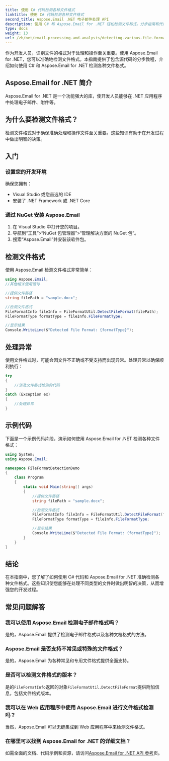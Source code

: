 ```yaml
---
title: 使用 C# 代码检测各种文件格式
linktitle: 使用 C# 代码检测各种文件格式
second_title: Aspose.Email .NET 电子邮件处理 API
description: 使用 C# 和 Aspose.Email for .NET 轻松检测文件格式。分步指南和代码示例。立即探索！
type: docs
weight: 13
url: /zh/net/email-processing-and-analysis/detecting-various-file-formats-using-csharp-code/
---
```


作为开发人员，识别文件的格式对于处理和操作至关重要。使用 Aspose.Email for .NET，您可以准确地检测文件格式。本指南提供了包含源代码的分步教程，介绍如何使用 C# 和 Aspose.Email for .NET 检测各种文件格式。

## Aspose.Email for .NET 简介

Aspose.Email for .NET 是一个功能强大的库，使开发人员能够在 .NET 应用程序中处理电子邮件、附件等。

## 为什么要检测文件格式？

检测文件格式对于确保准确处理和操作文件至关重要。这些知识有助于在开发过程中做出明智的决策。

## 入门

### 设置您的开发环境

确保您拥有：
- Visual Studio 或您首选的 IDE
- 安装了 .NET Framework 或 .NET Core

### 通过 NuGet 安装 Aspose.Email

1. 在 Visual Studio 中打开您的项目。
2. 导航到“工具”>“NuGet 包管理器”>“管理解决方案的 NuGet 包”。
3. 搜索“Aspose.Email”并安装该软件包。

## 检测文件格式

使用 Aspose.Email 检测文件格式非常简单：

```csharp
using Aspose.Email;
//其他相关使用语句

//提供文件路径
string filePath = "sample.docx";

//检测文件格式
FileFormatInfo fileInfo = FileFormatUtil.DetectFileFormat(filePath);
FileFormatType formatType = fileInfo.FileFormatType;

//显示结果
Console.WriteLine($"Detected File Format: {formatType}");
```

## 处理异常

使用文件格式时，可能会因文件不正确或不受支持而出现异常。处理异常以确保顺利执行：

```csharp
try
{
    //涉及文件格式检测的代码
}
catch (Exception ex)
{
    //处理异常
}
```

## 示例代码

下面是一个示例代码片段，演示如何使用 Aspose.Email for .NET 检测各种文件格式：

```csharp
using System;
using Aspose.Email;

namespace FileFormatDetectionDemo
{
    class Program
    {
        static void Main(string[] args)
        {
            //提供文件路径
            string filePath = "sample.docx";

            //检测文件格式
            FileFormatInfo fileInfo = FileFormatUtil.DetectFileFormat(filePath);
            FileFormatType formatType = fileInfo.FileFormatType;

            //显示结果
            Console.WriteLine($"Detected File Format: {formatType}");
        }
    }
}
```

## 结论

在本指南中，您了解了如何使用 C# 代码和 Aspose.Email for .NET 准确检测各种文件格式。这些知识使您能够在处理不同类型的文件时做出明智的决策，从而增强您的开发过程。

## 常见问题解答

### 我可以使用 Aspose.Email 检测电子邮件格式吗？

是的，Aspose.Email 提供了检测电子邮件格式以及各种文档格式的方法。

### Aspose.Email 是否支持不常见或特殊的文件格式？

是的，Aspose.Email 为各种常见和专用文件格式提供全面支持。

### 是否可以检测文件格式的版本？

是的`FileFormatInfo`返回的对象`FileFormatUtil.DetectFileFormat`提供附加信息，包括文件格式版本。

### 我可以在 Web 应用程序中使用 Aspose.Email 进行文件格式检测吗？

当然，Aspose.Email 可以无缝集成到 Web 应用程序中来检测文件格式。

### 在哪里可以找到 Aspose.Email for .NET 的详细文档？

如需全面的文档、代码示例和资源，请访问[Aspose.Email for .NET API 参考](https://reference.aspose.com/email/net)页。